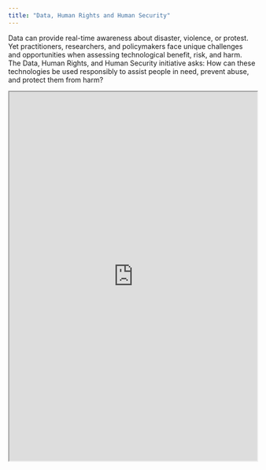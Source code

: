 ```yaml
---
title: "Data, Human Rights and Human Security"
---
```


Data can provide real-time awareness about disaster, violence, or protest. Yet practitioners, researchers, and policymakers face unique challenges and opportunities when assessing technological benefit, risk, and harm. The Data, Human Rights, and Human Security initiative asks: How can these technologies be used responsibly to assist people in need, prevent abuse, and protect them from harm?

<iframe height="750" width="100%" src="https://ewelton.github.io/ktest/wiki.html#Data,%20Human%20Rights%20and%20Human%20Security"></iframe>
